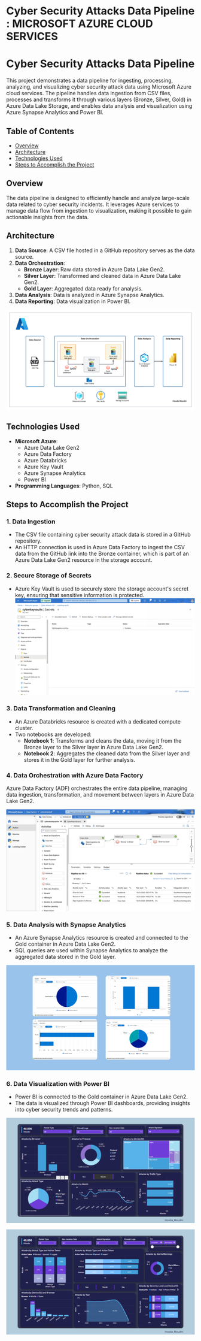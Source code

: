 # Cyber Security Attacks Data Pipeline : MICROSOFT AZURE CLOUD SERVICES
# Cyber Security Attacks Data Pipeline

This project demonstrates a data pipeline for ingesting, processing, analyzing, and visualizing cyber security attack data using Microsoft Azure cloud services. The pipeline handles data ingestion from CSV files, processes and transforms it through various layers (Bronze, Silver, Gold) in Azure Data Lake Storage, and enables data analysis and visualization using Azure Synapse Analytics and Power BI.

## Table of Contents

- [Overview](#overview)
- [Architecture](#architecture)
- [Technologies Used](#technologies-used)
- [Steps to Accomplish the Project](#steps-to-accomplish-the-project)

## Overview

The data pipeline is designed to efficiently handle and analyze large-scale data related to cyber security incidents. It leverages Azure services to manage data flow from ingestion to visualization, making it possible to gain actionable insights from the data.

## Architecture

1. **Data Source**: A CSV file hosted in a GitHub repository serves as the data source.
2. **Data Orchestration**:
   - **Bronze Layer**: Raw data stored in Azure Data Lake Gen2.
   - **Silver Layer**: Transformed and cleaned data in Azure Data Lake Gen2.
   - **Gold Layer**: Aggregated data ready for analysis.
3. **Data Analysis**: Data is analyzed in Azure Synapse Analytics.
4. **Data Reporting**: Data visualization in Power BI.

![Architecture Diagram](Azure_Data_pipeline.png)

## Technologies Used

- **Microsoft Azure**:
  - Azure Data Lake Gen2
  - Azure Data Factory
  - Azure Databricks
  - Azure Key Vault
  - Azure Synapse Analytics
  - Power BI
- **Programming Languages**: Python, SQL

## Steps to Accomplish the Project

### 1. Data Ingestion
- The CSV file containing cyber security attack data is stored in a GitHub repository.
- An HTTP connection is used in Azure Data Factory to ingest the CSV data from the GitHub link into the Bronze container, which is part of an Azure Data Lake Gen2 resource in the storage account.

### 2. Secure Storage of Secrets
- Azure Key Vault is used to securely store the storage account's secret key, ensuring that sensitive information is protected.
![Key Vaults](Azure_Data_Service_Screen/File%2012.jpeg)

### 3. Data Transformation and Cleaning
- An Azure Databricks resource is created with a dedicated compute cluster.
- Two notebooks are developed:
  - **Notebook 1**: Transforms and cleans the data, moving it from the Bronze layer to the Silver layer in Azure Data Lake Gen2.
  - **Notebook 2**: Aggregates the cleaned data from the Silver layer and stores it in the Gold layer for further analysis.
    
### 4. Data Orchestration with Azure Data Factory

Azure Data Factory (ADF) orchestrates the entire data pipeline, managing data ingestion, transformation, and movement between layers in Azure Data Lake Gen2. 

![Data Orchesttration](Azure_Data_Service_Screen/File%202.jpeg)


### 5. Data Analysis with Synapse Analytics
- An Azure Synapse Analytics resource is created and connected to the Gold container in Azure Data Lake Gen2.
- SQL queries are used within Synapse Analytics to analyze the aggregated data stored in the Gold layer.

![Synapse](synapse_analytics.png)

### 6. Data Visualization with Power BI
- Power BI is connected to the Gold container in Azure Data Lake Gen2.
- The data is visualized through Power BI dashboards, providing insights into cyber security trends and patterns.

![viz1](Dashboards/Attacks_dashboard.png)

![viz2](Dashboards/comparaison_dashboard.png)

